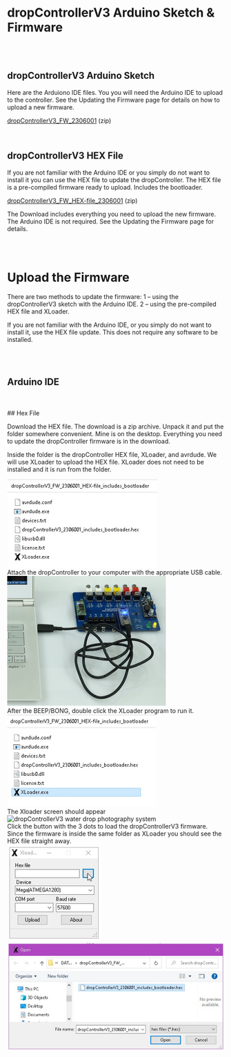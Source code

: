 # dropControllerV3 Arduino Sketch & Firmware

 <br>
 <br>
  
## dropControllerV3 Arduino Sketch
Here are the Arduiono IDE files. You you will need the Arduino IDE to upload to the controller.
See the Updating the Firmware page for details on how to upload a new firmware.

[dropControllerV3_FW_2306001](assets/dropControllerV3_FW_2306001.zip) (zip) <br>


 <br>
 
## dropControllerV3 HEX File

If you are not familiar with the Arduino IDE or you simply do not want to install it you can use the HEX file to update the dropController. 
The HEX file is a pre-compiled firmware ready to upload. Includes the bootloader.

[dropControllerV3_FW_HEX-file_2306001](assets/dropControllerV3_FW_2306001_HEX-file_includes_bootloader.zip) (zip)

The Download includes everything you need to upload the new firmware. The Arduino IDE is not required. See the Updating the Firmware page for details. <br>


 <br>
 <br>

# Upload the Firmware

There are two methods to update the firmware:
1 – using the dropControllerV3 sketch with the Arduino IDE.
2 – using the pre-compiled HEX file and XLoader.

If you are not familiar with the Arduino IDE, or you simply do not want to install it, use the HEX file update. This does not require any software to be installed.

<br>
<br>

## Arduino IDE



<br>
<br>
## Hex File

Download the HEX file. The download is a zip archive. Unpack it and put the folder somewhere convenient. Mine is on the desktop. Everything you need to update the dropController firmware is in the download.

Inside the folder is the dropController HEX file, XLoader, and avrdude. We will use XLoader to upload the HEX file. XLoader does not need to be installed and it is run from the folder. 

<img src="imgs/fw-upload/dropControllerV3_UploadHEX-file_001.jpg" alt="dropControllerV3 water drop photography system"  >

 <br>
Attach the dropController to your computer with the appropriate USB cable. <br>

<img src="imgs/fw-upload/dropControllerV3_UploadHEX-file_002.jpg" alt="dropControllerV3 water drop photography system"  >

 <br>
After the BEEP/BONG, double click the XLoader program to run it. <br>

<img src="imgs/fw-upload/dropControllerV3_UploadHEX-file_003.jpg" alt="dropControllerV3 water drop photography system"  >

<br>
The Xloader screen should appear <br>

<img src="imgs/fw-upload/dropControllerV3_UploadHEX-file_004.jpg" alt="dropControllerV3 water drop photography system"  >


<br>
Click the button with the 3 dots to load the dropControllerV3 firmware. Since the firmware is inside the same folder as XLoader you should see the HEX file straight away. <br>

<img src="imgs/fw-upload/dropControllerV3_UploadHEX-file_006.jpg" alt="dropControllerV3 water drop photography system"  >
 <br>
<img src="imgs/fw-upload/dropControllerV3_UploadHEX-file_007.jpg" alt="dropControllerV3 water drop photography system"  >



 <br>
  <br>
 <br>
  <br>
 <br>
 
